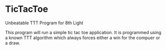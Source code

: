 TicTacToe
=========

Unbeatable TTT Program for 8th Light

This program will run a simple tic tac toe application. It is programmed using a known TTT algorithm 
which always forces either a win for the compuer or a draw.
